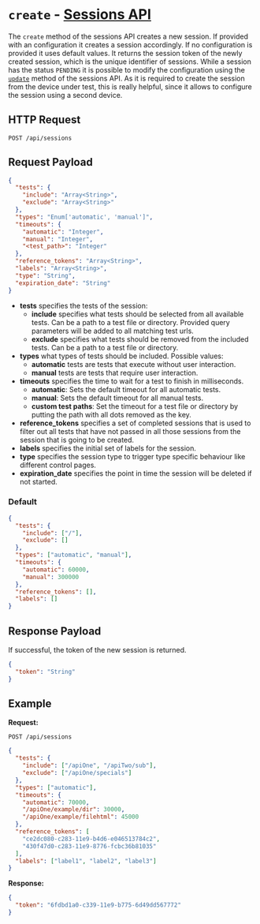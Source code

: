 # `create` - [Sessions API](../README.md#sessions-api)

The `create` method of the sessions API creates a new session. If provided with an configuration it creates a session accordingly. If no configuration is provided it uses default values. It returns the session token of the newly created session, which is the unique identifier of sessions. While a session has the status `PENDING` it is possible to modify the configuration using the [`update`](./update.md) method of the sessions API. As it is required to create the session from the device under test, this is really helpful, since it allows to configure the session using a second device.

## HTTP Request

`POST /api/sessions`

## Request Payload

```json
{
  "tests": {
    "include": "Array<String>",
    "exclude": "Array<String>"
  },
  "types": "Enum['automatic', 'manual']",
  "timeouts": {
    "automatic": "Integer",
    "manual": "Integer",
    "<test_path>": "Integer"
  },
  "reference_tokens": "Array<String>",
  "labels": "Array<String>",
  "type": "String",
  "expiration_date": "String"
}
```

- **tests** specifies the tests of the session:
  - **include** specifies what tests should be selected from all available tests. Can be a path to a test file or directory. Provided query parameters will be added to all matching test urls.
  - **exclude** specifies what tests should be removed from the included tests. Can be a path to a test file or directory.
- **types** what types of tests should be included. Possible values:
  - **automatic** tests are tests that execute without user interaction.
  - **manual** tests are tests that require user interaction.
- **timeouts** specifies the time to wait for a test to finish in milliseconds.
  - **automatic**: Sets the default timeout for all automatic tests.
  - **manual**: Sets the default timeout for all manual tests.
  - **custom test paths**: Set the timeout for a test file or directory by putting the path with all dots removed as the key.
- **reference_tokens** specifies a set of completed sessions that is used to filter out all tests that have not passed in all those sessions from the session that is going to be created.
- **labels** specifies the initial set of labels for the session.
- **type** specifies the session type to trigger type specific behaviour like different control pages.
- **expiration_date** specifies the point in time the session will be deleted if not started.

### Default

```json
{
  "tests": {
    "include": ["/"],
    "exclude": []
  },
  "types": ["automatic", "manual"],
  "timeouts": {
    "automatic": 60000,
    "manual": 300000
  },
  "reference_tokens": [],
  "labels": []
}
```

## Response Payload

If successful, the token of the new session is returned.

```json
{
  "token": "String"
}
```

## Example

**Request:**

`POST /api/sessions`

```json
{
  "tests": {
    "include": ["/apiOne", "/apiTwo/sub"],
    "exclude": ["/apiOne/specials"]
  },
  "types": ["automatic"],
  "timeouts": {
    "automatic": 70000,
    "/apiOne/example/dir": 30000,
    "/apiOne/example/filehtml": 45000
  },
  "reference_tokens": [
    "ce2dc080-c283-11e9-b4d6-e046513784c2",
    "430f47d0-c283-11e9-8776-fcbc36b81035"
  ],
  "labels": ["label1", "label2", "label3"]
}
```

**Response:**

```json
{
  "token": "6fdbd1a0-c339-11e9-b775-6d49dd567772"
}
```
